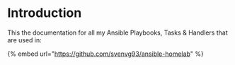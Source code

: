 # Introduction

This the documentation for all my Ansible Playbooks, Tasks & Handlers that are used in:

{% embed url="https://github.com/svenvg93/ansible-homelab" %}

